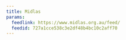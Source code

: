 ```yaml
---
title: Midlas
params:
  feedlink: https://www.midlas.org.au/feed/
  feedid: 727a1cce538c3e2df48b4bc10c2aff70
---
```

